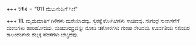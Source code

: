 +++
title = "011 ಮೆಲುನುಡಿಗೆ ಗಿಣಿ"

+++
11. ಮೃದುಮಾತಿಗೆ ಗಿಳಿಗಳು ಮರೆಯಾದವು. ಸ್ವರಕ್ಕೆ ಕೋಗಿಲೆಗಳು ನಾಚಿದವು. ಸುಗಂಧ ಸುವಾಸನೆಗೆ ದುಂಬಿಗಳು ಹಾರಿಹೋದವು. ಮುಖಚಂದ್ರವನ್ನು ನೋಡಿ ಚಕೋರಗಳು ಗುಂಪು ಸೇರಿದವು. ಊರ್ವಶಿಯ ಸಖಿಯರ ಕಾಲಂದುಗೆಯ ಶಬ್ದಕ್ಕೆ ಹಂಸಗಳು ಬೆಚ್ಚಿದವು.